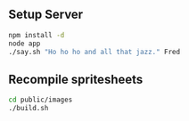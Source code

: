 ## Setup Server

```bash
npm install -d
node app
./say.sh "Ho ho ho and all that jazz." Fred
```

## Recompile spritesheets
```bash
cd public/images
./build.sh
```
